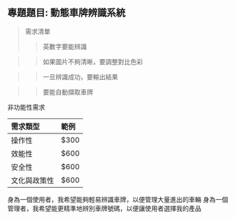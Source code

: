 ## 專題題目: 動態車牌辨識系統

>需求清單
>>英數字要能辨識

>>如果圖片不夠清晰，要調整對比色彩

>>一旦辨識成功，要輸出結果

>>要能自動擷取車牌

非功能性需求

|需求類型|範例|
|:---|:---|
|操作性|$300|
|效能性|$600|
|安全性|$600|
|文化與政策性|$600|



身為一個使用者，我希望能夠輕易辨識車牌，以便管理大量進出的車輛
身為一個管理者，我希望能更精準地辨別車牌號碼，以便讓使用者選擇我的產品
